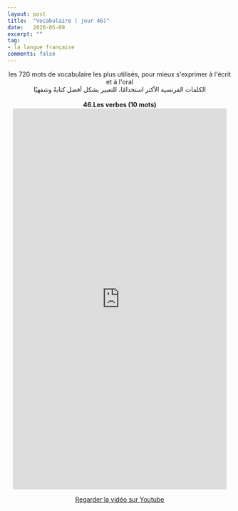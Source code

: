 ```yaml
---
layout: post
title:  "Vocabulaire ( jour 46)"
date:   2020-05-09
excerpt: ""
tag:
- la langue française
comments: false
---
```

 <center>     les 720 mots de vocabulaire les plus utilisés, pour mieux s'exprimer à l'écrit et à l'oral <br> الكلمات الفرنسية الأكثر استخدامًا، للتعبير بشكل أفضل كتابةً وشفهيًا <br><br>     <strong> 46.Les verbes (10 mots)</strong>     <br> <iframe width="480" height="853" src="https://www.youtube.com/embed/HdYc7kTAgNE" title="youtube video player" frameborder="0" allow="accelerometer, autoplay, clipboard-write, encrypted-media, gyroscope, picture-in-picture, web-share" allowfullscreen></iframe>     <br> <p markdown="0"><a href="https://youtube.com/shorts/HdYc7kTAgNE" class="btn btn-danger" target="_blank">Regarder la vidéo sur Youtube</a></p> </center>
